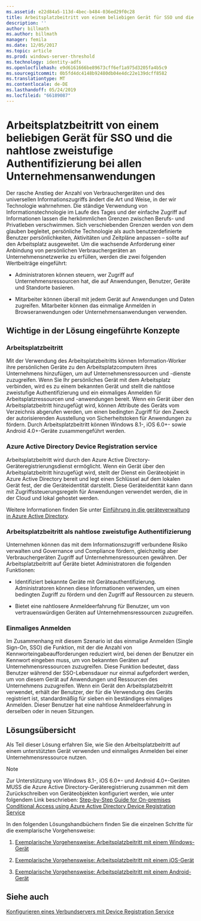```yaml
---
ms.assetid: e22d84a5-113d-4bec-b484-036ed29f0c28
title: Arbeitsplatzbeitritt von einem beliebigen Gerät für SSO und die nahtlose zweistufige Authentifizierung bei allen Unternehmensanwendungen
description: ''
author: billmath
ms.author: billmath
manager: femila
ms.date: 12/05/2017
ms.topic: article
ms.prod: windows-server-threshold
ms.technology: identity-adfs
ms.openlocfilehash: e9d6161666be89673cff6ef1a975d3205fa4b5c9
ms.sourcegitcommit: 0b5fd4dc4148b92480db04e4dc22e139dcff8582
ms.translationtype: MT
ms.contentlocale: de-DE
ms.lasthandoff: 05/24/2019
ms.locfileid: "66189087"
---
```

# <a name="join-to-workplace-from-any-device-for-sso-and-seamless-second-factor-authentication-across-company-applications"></a>Arbeitsplatzbeitritt von einem beliebigen Gerät für SSO und die nahtlose zweistufige Authentifizierung bei allen Unternehmensanwendungen



Der rasche Anstieg der Anzahl von Verbrauchergeräten und des universellen Informationszugriffs ändert die Art und Weise, in der wir Technologie wahrnehmen. Die ständige Verwendung von Informationstechnologie im Laufe des Tages und der einfache Zugriff auf Informationen lassen die herkömmlichen Grenzen zwischen Berufs- und Privatleben verschwimmen. Sich verschiebenden Grenzen werden von dem glauben begleitet, persönliche Technologie als auch benutzerdefinierte Benutzer persönlichkeiten, Aktivitäten und Zeitpläne anpassen – sollte auf den Arbeitsplatz ausgeweitet. Um die wachsende Anforderung einer Anbindung von persönlichen Verbrauchergeräten an Unternehmensnetzwerke zu erfüllen, werden die zwei folgenden Wertbeiträge eingeführt:

-   Administratoren können steuern, wer Zugriff auf Unternehmensressourcen hat, die auf Anwendungen, Benutzer, Geräte und Standorte basieren.

-   Mitarbeiter können überall mit jedem Gerät auf Anwendungen und Daten zugreifen. Mitarbeiter können das einmalige Anmelden in Browseranwendungen oder Unternehmensanwendungen verwenden.

## <a name="key-concepts-introduced-in-the-solution"></a>Wichtige in der Lösung eingeführte Konzepte

### <a name="workplace-join"></a>Arbeitsplatzbeitritt
Mit der Verwendung des Arbeitsplatzbeitritts können Information-Worker ihre persönlichen Geräte zu den Arbeitsplatzcomputern ihres Unternehmens hinzufügen, um auf Unternehmensressourcen und -dienste zuzugreifen. Wenn Sie Ihr persönliches Gerät mit dem Arbeitsplatz verbinden, wird es zu einem bekannten Gerät und stellt die nahtlose zweistufige Authentifizierung und ein einmaliges Anmelden für Arbeitsplatzressourcen und -anwendungen bereit. Wenn ein Gerät über den Arbeitsplatzbeitritt hinzugefügt wird, können Attribute des Geräts vom Verzeichnis abgerufen werden, um einen bedingten Zugriff für den Zweck der autorisierenden Ausstellung von Sicherheitstoken für Anwendungen zu fördern. Durch Arbeitsplatzbeitritt können Windows 8.1-, iOS 6.0+- sowie Android 4.0+-Geräte zusammengeführt werden.

### <a name="BKMK_DRS"></a>Azure Active Directory Device Registration service
Arbeitsplatzbeitritt wird durch den Azure Active Directory-Geräteregistrierungsdienst ermöglicht. Wenn ein Gerät über den Arbeitsplatzbeitritt hinzugefügt wird, stellt der Dienst ein Geräteobjekt in Azure Active Directory bereit und legt einen Schlüssel auf dem lokalen Gerät fest, der die Geräteidentität darstellt. Diese Geräteidentität kann dann mit Zugriffssteuerungsregeln für Anwendungen verwendet werden, die in der Cloud und lokal gehostet werden.

Weitere Informationen finden Sie unter [Einführung in die geräteverwaltung in Azure Active Directory](https://docs.microsoft.com/azure/active-directory/device-management-introduction).

### <a name="workplace-join-as-a-seamless-second-factor-authentication"></a>Arbeitsplatzbeitritt als nahtlose zweistufige Authentifizierung
Unternehmen können das mit dem Informationszugriff verbundene Risiko verwalten und Governance und Compliance fördern, gleichzeitig aber Verbrauchergeräten Zugriff auf Unternehmensressourcen gewähren. Der Arbeitsplatzbeitritt auf Geräte bietet Administratoren die folgenden Funktionen:

-   Identifiziert bekannte Geräte mit Geräteauthentifizierung. Administratoren können diese Informationen verwenden, um einen bedingten Zugriff zu fördern und den Zugriff auf Ressourcen zu steuern.

-   Bietet eine nahtlosere Anmeldeerfahrung für Benutzer, um von vertrauenswürdigen Geräten auf Unternehmensressourcen zuzugreifen.

### <a name="single-sign-on"></a>Einmaliges Anmelden
Im Zusammenhang mit diesem Szenario ist das einmalige Anmelden (Single Sign-On, SSO) die Funktion, mit der die Anzahl von Kennworteingabeaufforderungen reduziert wird, bei denen der Benutzer ein Kennwort eingeben muss, um von bekannten Geräten auf Unternehmensressourcen zuzugreifen. Diese Funktion bedeutet, dass Benutzer während der SSO-Lebensdauer nur einmal aufgefordert werden, um von diesem Gerät auf Anwendungen und Ressourcen des Unternehmens zuzugreifen. Wenn ein Gerät den Arbeitsplatzbeitritt verwendet, erhält der Benutzer, der für die Verwendung des Geräts registriert ist, standardmäßig für sieben ein beständiges einmaliges Anmelden. Dieser Benutzer hat eine nahtlose Anmeldeerfahrung in derselben oder in neuen Sitzungen.

## <a name="solution-overview"></a>Lösungsübersicht
Als Teil dieser Lösung erfahren Sie, wie Sie den Arbeitsplatzbeitritt auf einem unterstützten Gerät verwenden und einmaliges Anmelden bei einer Unternehmensressource nutzen.

> [!NOTE]
> Zur Unterstützung von Windows 8.1-, iOS 6.0+- und Android 4.0+-Geräten MUSS die Azure Active Directory-Geräteregistrierung zusammen mit dem Zurückschreiben von Geräteobjekten konfiguriert werden, wie unter folgendem Link beschrieben: [Step-by-Step Guide for On-premises Conditional Access using Azure Active Directory Device Registration Service](https://msdn.microsoft.com/library/azure/dn788908.aspx)

In den folgenden Lösungshandbüchern finden Sie die einzelnen Schritte für die exemplarische Vorgehensweise:

1.  [Exemplarische Vorgehensweise: Arbeitsplatzbeitritt mit einem Windows-Gerät](../../ad-fs/operations/Walkthrough--Workplace-Join-with-a-Windows-Device.md)

2.  [Exemplarische Vorgehensweise: Arbeitsplatzbeitritt mit einem iOS-Gerät](../../ad-fs/operations/Walkthrough--Workplace-Join-with-an-iOS-Device.md)

3.  [Exemplarische Vorgehensweise: Arbeitsplatzbeitritt mit einem Android-Gerät](../../ad-fs/operations/walkthrough--workplace-join-to-an-android-device.md)

## <a name="see-also"></a>Siehe auch
[Konfigurieren eines Verbundservers mit Device Registration Service](../deployment/configure-a-federation-server-with-device-registration-service.md)



